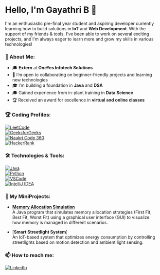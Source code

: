 # Hello, I'm Gayathri B 👋

I'm an enthusiastic pre-final year student and aspiring developer currently learning how to build solutions in **IoT** and **Web Development**. With the support of my friends & tools, I've been able to work on several exciting projects, and I'm always eager to learn more and grow my skills in various technologies!

### 🚀 About Me:
- 🎓 **Extern** at **OneYes Infotech Solutions**  
- 🤝 I’m open to collaborating on beginner-friendly projects and learning new technologies  
- 🎓 I’m building a foundation in **Java** and **DSA**  
- 🎓 Gained experience from in-plant training in **Data Science**  
- 🏆 Received an award for excellence in **virtual and online classes**  

### 🏆 Coding Profiles:

[![LeetCode](https://upload.wikimedia.org/wikipedia/commons/1/19/LeetCode_logo_black.png)](https://leetcode.com/YourProfileLink)  
[![GeeksforGeeks](https://media.geeksforgeeks.org/wp-content/uploads/20210402234952/GeeksforGeeksLogo.png)](https://auth.geeksforgeeks.org/user/YourProfileLink/)  
[![Naukri Code 360](https://static.naukimg.com/s/4/100/i/naukri_Logo.png)](https://www.naukri.com/code360/profile/YourProfileLink)  
[![HackerRank](https://avatars.githubusercontent.com/u/15943926?s=200&v=4)](https://www.hackerrank.com/YourProfileLink)  

### 🛠️ Technologies & Tools:

[![Java](https://img.shields.io/badge/-Java-007396?logo=java&logoColor=white)](#)  
[![Python](https://img.shields.io/badge/-Python-3776AB?logo=python&logoColor=white)](#)  
[![VSCode](https://img.shields.io/badge/-VSCode-007ACC?logo=visual-studio-code&logoColor=white)](#)  
[![IntelliJ IDEA](https://img.shields.io/badge/-IntelliJ%20IDEA-000000?logo=intellij-idea&logoColor=white)](#)  

### 🌟 My MiniProjects:

- [**Memory Allocation Simulation**](https://github.com/gaya3472004/Memory-Simulation-using-Java/tree/main)  
  A Java program that simulates memory allocation strategies (First Fit, Best Fit, Worst Fit) using a graphical user interface (GUI) to visualize how memory is managed in different scenarios.

- [**Smart Streetlight System**]  
  An IoT-based system that optimizes energy consumption by controlling streetlights based on motion detection and ambient light sensing.

### 📫 How to reach me:
[![LinkedIn](https://img.shields.io/badge/-LinkedIn-0077B5?logo=linkedin&logoColor=white)](https://www.linkedin.com/in/gayathri-b-119a15257)
